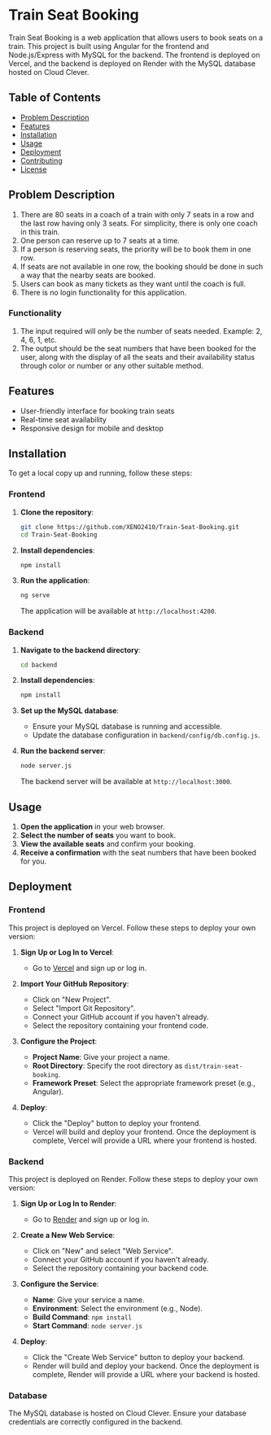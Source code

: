 # Train Seat Booking

Train Seat Booking is a web application that allows users to book seats on a train. This project is built using Angular for the frontend and Node.js/Express with MySQL for the backend. The frontend is deployed on Vercel, and the backend is deployed on Render with the MySQL database hosted on Cloud Clever.

## Table of Contents

- [Problem Description](#problem-description)
- [Features](#features)
- [Installation](#installation)
- [Usage](#usage)
- [Deployment](#deployment)
- [Contributing](#contributing)
- [License](#license)

## Problem Description

1. There are 80 seats in a coach of a train with only 7 seats in a row and the last row having only 3 seats. For simplicity, there is only one coach in this train.
2. One person can reserve up to 7 seats at a time.
3. If a person is reserving seats, the priority will be to book them in one row.
4. If seats are not available in one row, the booking should be done in such a way that the nearby seats are booked.
5. Users can book as many tickets as they want until the coach is full.
6. There is no login functionality for this application.

### Functionality

1. The input required will only be the number of seats needed. Example: 2, 4, 6, 1, etc.
2. The output should be the seat numbers that have been booked for the user, along with the display of all the seats and their availability status through color or number or any other suitable method.

## Features

- User-friendly interface for booking train seats
- Real-time seat availability
- Responsive design for mobile and desktop

## Installation

To get a local copy up and running, follow these steps:

### Frontend

1. **Clone the repository**:

   ```bash
   git clone https://github.com/XENO2410/Train-Seat-Booking.git
   cd Train-Seat-Booking
   ```

2. **Install dependencies**:

   ```bash
   npm install
   ```

3. **Run the application**:

   ```bash
   ng serve
   ```

   The application will be available at `http://localhost:4200`.

### Backend

1. **Navigate to the backend directory**:

   ```bash
   cd backend
   ```

2. **Install dependencies**:

   ```bash
   npm install
   ```

3. **Set up the MySQL database**:
   - Ensure your MySQL database is running and accessible.
   - Update the database configuration in `backend/config/db.config.js`.

4. **Run the backend server**:

   ```bash
   node server.js
   ```

   The backend server will be available at `http://localhost:3000`.

## Usage

1. **Open the application** in your web browser.
2. **Select the number of seats** you want to book.
3. **View the available seats** and confirm your booking.
4. **Receive a confirmation** with the seat numbers that have been booked for you.

## Deployment

### Frontend

This project is deployed on Vercel. Follow these steps to deploy your own version:

1. **Sign Up or Log In to Vercel**:
   - Go to [Vercel](https://vercel.com/) and sign up or log in.

2. **Import Your GitHub Repository**:
   - Click on "New Project".
   - Select "Import Git Repository".
   - Connect your GitHub account if you haven't already.
   - Select the repository containing your frontend code.

3. **Configure the Project**:
   - **Project Name**: Give your project a name.
   - **Root Directory**: Specify the root directory as `dist/train-seat-booking`.
   - **Framework Preset**: Select the appropriate framework preset (e.g., Angular).

4. **Deploy**:
   - Click the "Deploy" button to deploy your frontend.
   - Vercel will build and deploy your frontend. Once the deployment is complete, Vercel will provide a URL where your frontend is hosted.

### Backend

This project is deployed on Render. Follow these steps to deploy your own version:

1. **Sign Up or Log In to Render**:
   - Go to [Render](https://render.com/) and sign up or log in.

2. **Create a New Web Service**:
   - Click on "New" and select "Web Service".
   - Connect your GitHub account if you haven't already.
   - Select the repository containing your backend code.

3. **Configure the Service**:
   - **Name**: Give your service a name.
   - **Environment**: Select the environment (e.g., Node).
   - **Build Command**: `npm install`
   - **Start Command**: `node server.js`

4. **Deploy**:
   - Click the "Create Web Service" button to deploy your backend.
   - Render will build and deploy your backend. Once the deployment is complete, Render will provide a URL where your backend is hosted.

### Database

The MySQL database is hosted on Cloud Clever. Ensure your database credentials are correctly configured in the backend.
